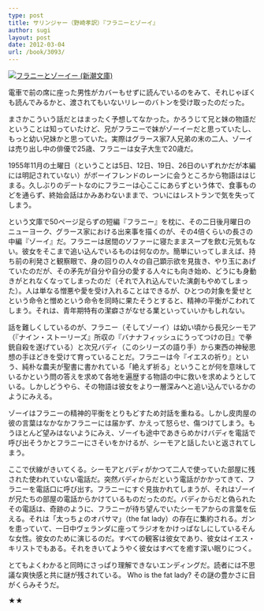 ```yaml
---
type: post
title: サリンジャー（野崎孝訳）『フラニーとゾーイ』
author: sugi
layout: post
date: 2012-03-04
url: /book/3093/
---
```

<a href="http://www.amazon.co.jp/exec/obidos/ASIN/4102057021/chezsugi-22/ref=nosim/" onclick="_gaq.push(['_trackEvent', 'outbound-article', 'http://www.amazon.co.jp/exec/obidos/ASIN/4102057021/chezsugi-22/ref=nosim/', '']);" name="amazletlink" target="_blank"><img src="http://i2.wp.com/ecx.images-amazon.com/images/I/419QXiYHsDL._SL160_.jpg?w=660" alt="フラニーとゾーイー (新潮文庫)" class="alignleft"  data-recalc-dims="1" /></a>

電車で前の席に座った男性がカバーもせずに読んでいるのをみて、それじゃぼくも読んでみるかと、渡されてもいないリレーのバトンを受け取ったのだった。

まさかこういう話だとはまったく予想してなかった。かろうじて兄と妹の物語だということは知っていたけど、兄がフラニーで妹がゾーイーだと思っていたし、もっと幼い兄妹かと思っていた。実際はグラース家7人兄弟の末の二人、ゾーイは売り出し中の俳優で25歳、フラニーは女子大生で20歳だ。

1955年11月の土曜日（ということは5日、12日、19日、26日のいずれかだが本編には明記されていない）がボーイフレンドのレーンに会うところから物語ははじまる。久しぶりのデートなのにフラニーは心ここにあらずという体で、食事ものどを通らず、終始会話はかみあわないままで、ついにはレストランで気を失ってしまう。

という文庫で50ページ足らずの短編『フラニー』を枕に、その二日後月曜日のニューヨーク、グラース家における出来事を描くのが、その4倍くらいの長さの中編『ゾーイ』だ。フラニーは居間のソファーに寝たままスープを飲む元気もない。彼女をそこまで追い込んでいるものは何なのか。簡単にいってしまえば、持ち前の利発さと観察眼で、身の回りの人々の自己顕示欲を見抜き、やり玉にあげていたのだが、その矛先が自分や自分の愛する人々にも向き始め、どうにも身動きがとれなくなってしまったのだ（それで入れ込んでいた演劇もやめてしまった）。人は単なる憎悪や愛を受け入れることはできるが、ひとつの対象を愛せとという命令と憎めという命令を同時に果たそうとすると、精神の平衡がこわれてしまう。それは、青年期特有の潔癖さがなせる業といっていいかもしれない。

話を難しくしているのが、フラニー（そしてゾーイ）は幼い頃から長兄シーモア（『ナイン・ストーリーズ』所収の『バナナフィッシュにうってつけの日』で拳銃自殺を遂げている）と次兄バディ（このシリーズの語り手）から東西の神秘思想の手ほどきを受けて育っていることだ。フラニーは今『イエスの祈り』という、純朴な農夫が聖書に書かれている「絶えず祈る」ということが何を意味しているかという問の答えを求めて各地を遍歴する物語の中に救いを求めようとしている。しかしどうやら、その物語は彼女をより一層深みへと追い込んでいるかのようにみえる。

ゾーイはフラニーの精神的平衡をとりもどすため対話を重ねる。しかし皮肉屋の彼の言葉はなかなかフラニーには届かず、かえって怒らせ、傷つけてしまう。もうほとんど望みはないようにみえ、ゾーイも途中であきらめかけバディを電話で呼び出そうかとフラニーにさそいをかけるが、シーモアと話したいと返されてしまう。

ここで伏線がきいてくる。シーモアとバディがかつて二人で使っていた部屋に残された使われていない電話だ。突然バディからだという電話がかかってきて、フラニーを電話口に呼び出す。フラニーにすぐ見抜かれてしまうが、それはゾーイが兄たちの部屋の電話からかけているものだったのだ。バディからだと偽られたその電話は、奇跡のように、フラニーが待ち望んでいたシーモアからの言葉を伝える。それは「太っちょのオバサマ」（the fat lady）の存在に集約される。ガンを患っていて、一日中ヴェランダに座ってラジオをかけっぱなしにしているそんな女性。彼女のために演じるのだ。すべての観客は彼女であり、彼女はイエス・キリストでもある。それをきいてようやく彼女はすべてを癒す深い眠りにつく。

とてもよくわかると同時にさっぱり理解できないエンディングだ。読者には不思議な爽快感と共に謎が残されている。 Who is the fat lady? その謎の豊かさに目がくらみそうだ。

★★